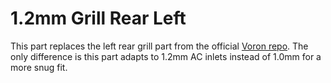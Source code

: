 # 1.2mm Grill Rear Left
This part replaces the left rear grill part from the official [Voron repo](https://github.com/VoronDesign/Voron-Switchwire/tree/master/STL/Grills). The only difference is this part adapts to 1.2mm AC inlets instead of 1.0mm for a more snug fit.